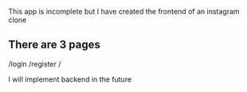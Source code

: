 This app is incomplete but I have created the frontend of an instagram clone

## There are 3 pages
/login
/register
/

I will implement backend in the future